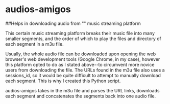 # audios-amigos
##Helps in downloading audio from "" music streaming platform

This certain music streaming platform breaks their music file into many smaller segments, and the order of which to play the files and directory of each segment in a m3u file.

Usually, the whole audio file can be downloaded upon opening the web browser's web development tools (Google Chrome, in my case), however this platform opted to do as I stated above--to circumvent more novice users from downloading the file.  The URLs found in the m3u file also uses a sessions_id, so it would be quite difficult to attempt to manually download each segment. This is why I created this Python script.

audios-amigos takes in the m3u file and parses the URL links, downloads each segment and concatenates the segments back into one audio file.
